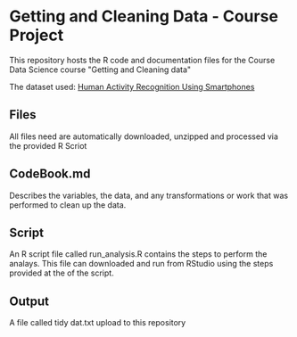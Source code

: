 # Getting and Cleaning Data - Course Project

This repository hosts the R code and documentation files for the Course Data Science course "Getting and Cleaning data"

The dataset used: [Human Activity Recognition Using Smartphones](http://archive.ics.uci.edu/ml/datasets/Human+Activity+Recognition+Using+Smartphones)


## Files

All files need are automatically downloaded, unzipped and processed via the provided R Scriot

## CodeBook.md 

Describes the variables, the data, and any transformations or work that was performed to clean up the data.

## Script

An R script file called run_analysis.R contains the steps to perform the analays. This file can downloaded and run from RStudio using the steps provided at the of the script.

## Output 
A file called tidy dat.txt upload to this repository
